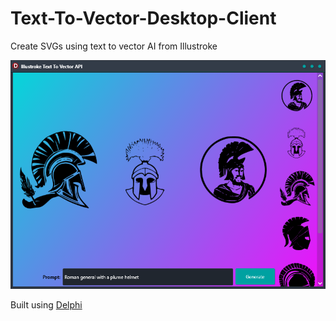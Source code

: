 # Text-To-Vector-Desktop-Client
Create SVGs using text to vector AI from Illustroke

![Illustroke Client](/screenshot.png?raw=true "Illustroke Client")

Built using [Delphi](https://www.embarcadero.com/products/delphi)
